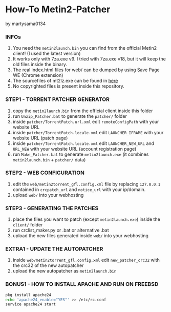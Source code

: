 # How-To Metin2-Patcher
by martysama0134

### INFOs
1. You need the `metin2launch.bin` you can find from the official Metin2 client! (I used the latest version)
1. It works only with 7za.exe v9. I tried with 7za.exe v18, but it will keep the old files inside the binary.
1. The real index.html files for web/ can be dumped by using Save Page WE (Chrome extension)
1. The sourcefiles of mt2lz.exe can be found in [here](https://github.com/martysama0134/mt2lz)
1. No copyrighted files is present inside this repository.

### STEP1 - TORRENT PATCHER GENERATOR
1. copy the `metin2launch.bin` from the official client inside this folder
1. run `Unzip_Patcher.bat` to generate the `patcher/` folder
1. inside `patcher/TorrentPatch.url.xml` edit `remoteConfigPath` with your website URL
1. inside `patcher/TorrentPatch.locale.xml` edit `LAUNCHER_IFRAME` with your website URL (patch page)
1. inside `patcher/TorrentPatch.locale.xml` edit `LAUNCHER_NEW_URL` and `URL_NEW` with your website URL (account registration page)
1. run `Make_Patcher.bat` to generate `metin2launch.exe` (it combines `metin2launch.bin` + `patcher/` data)

### STEP2 - WEB CONFIGURATION
1. edit the `web/metin2torrent_gfl.config.xml` file by replacing `127.0.0.1` contained in `crcpatch_url` and `notice_url` with your ip/domain.
1. upload `web/` into your webhosting

### STEP3 - GENERATING THE PATCHES
1. place the files you want to patch (except `metin2launch.exe`) inside the `client/` folder
1. run crclist_maker.py or .bat or alternative .bat
1. upload the new files generated inside `web/` into your webhosting

### EXTRA1 - UPDATE THE AUTOPATCHER
1. inside `web/metin2torrent_gfl.config.xml` edit `new_patcher_crc32` with the crc32 of the new autopatcher
1. upload the new autopatcher as `metin2launch.bin`

### BONUS1 - HOW TO INSTALL APACHE AND RUN ON FREEBSD
```sh
pkg install apache24
echo 'apache24_enable="YES"' >> /etc/rc.conf
service apache24 start
```
